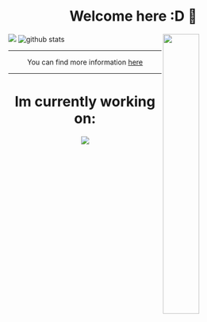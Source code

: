 <h1 align="center">Welcome here :D 👋</h1>
<img src="https://github-readme-stats.vercel.app/api/top-langs/?username=kotru21&theme=dark" align="right" width="38%">
<img src="https://github-readme-stats.vercel.app/api?username=kotru21&stars,commits,prs,issues,contribs&theme=dark"   >


<img src="https://github-readme-streak-stats.herokuapp.com/?user=kotru21&theme=dark" alt="github stats">
<hr>
<p align="center"> You can find more information <a href="https://kotikov.pages.dev">here</a></p>
<hr>
<h1 align="center">Im currently working on: </h1>
<p align="center">
<img src="https://github-readme-stats.vercel.app/api/pin/?username=kotru21&repo=kotikov&theme=dark">
</p>

